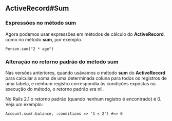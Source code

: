 ## ActiveRecord#Sum

### Expressões no método sum

Agora podemos usar expressões em métodos de cálculo do **ActiveRecord**, como no método **sum**, por exemplo.

	Person.sum("2 * age")

### Alteração no retorno padrão do método sum

Nas versões anteriores, quando usávamos o método **sum** do **ActiveRecord** para calcular a soma de uma determinada coluna para todos os registros de uma tabela, e nenhum registro correspondia às condições expostas na execução do método, o retorno padrão era nil.

No Rails 2.1 o retorno padrão (quando nenhum registro é encontrado) é 0. Veja um exemplo:

	Account.sum(:balance, :conditions => '1 = 2') #=> 0
